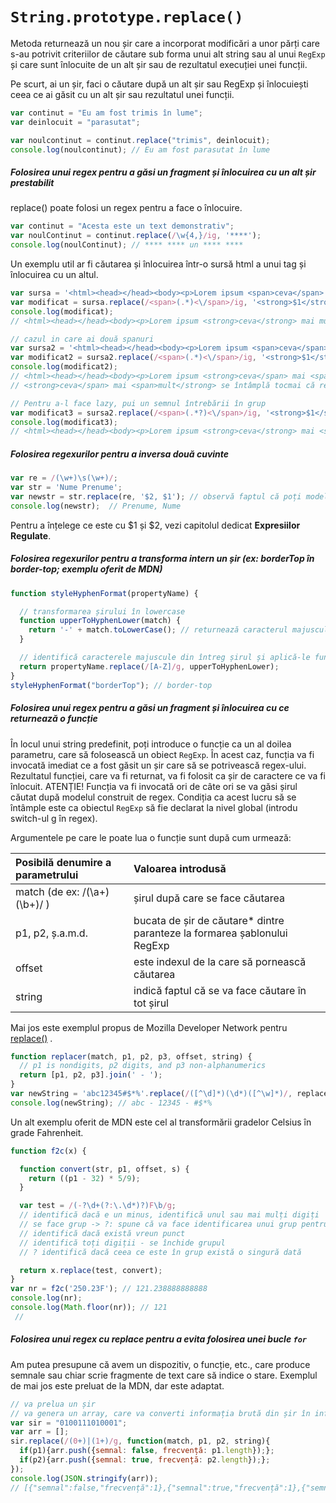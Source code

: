 # `String.prototype.replace()`

Metoda returnează un nou șir care a incorporat modificări a unor părți care s-au potrivit criteriilor de căutare sub forma unui alt string sau al unui `RegExp` și care sunt înlocuite de un alt șir sau de rezultatul execuției unei funcții.

Pe scurt, ai un șir, faci o căutare după un alt șir sau RegExp și înlocuiești ceea ce ai găsit cu un alt șir sau rezultatul unei funcții.

```javascript
var continut = "Eu am fost trimis în lume";
var deinlocuit = "parasutat";

var noulcontinut = continut.replace("trimis", deinlocuit);
console.log(noulcontinut); // Eu am fost parasutat în lume
```
##### Folosirea unui regex pentru a găsi un fragment și înlocuirea cu un alt șir prestabilit

replace() poate folosi un regex pentru a face o înlocuire.

```javascript
var continut = "Acesta este un text demonstrativ";
var noulContinut = continut.replace(/\w{4,}/ig, '****');
console.log(noulContinut); // **** **** un **** ****
```

Un exemplu util ar fi căutarea și înlocuirea într-o sursă html a unui tag și înlocuirea cu un altul.

```javascript
var sursa = '<html><head></head><body><p>Lorem ipsum <span>ceva</span> mai mult</p></body></html>';
var modificat = sursa.replace(/<span>(.*)<\/span>/ig, '<strong>$1</strong>');
console.log(modificat);
// <html><head></head><body><p>Lorem ipsum <strong>ceva</strong> mai mult</p></body></html>

// cazul in care ai două spanuri
var sursa2 = '<html><head></head><body><p>Lorem ipsum <span>ceva</span> mai <span>mult</span></p></body></html>';
var modificat2 = sursa2.replace(/<span>(.*)<\/span>/ig, '<strong>$1</strong>');
console.log(modificat2);
// <html><head></head><body><p>Lorem ipsum <strong>ceva</span> mai <span>mult</strong></p></body></html>
// <strong>ceva</span> mai <span>mult</strong> se întâmplă tocmai că regexul este greedy, adică pornește de la prima identificare și include până după ultima din șir

// Pentru a-l face lazy, pui un semnul întrebării în grup
var modificat3 = sursa2.replace(/<span>(.*?)<\/span>/ig, '<strong>$1</strong>');
console.log(modificat3);
// <html><head></head><body><p>Lorem ipsum <strong>ceva</strong> mai <strong>mult</strong></p></body></html>
```

##### Folosirea regexurilor pentru a inversa două cuvinte

```javascript
var re = /(\w+)\s(\w+)/;
var str = 'Nume Prenume';
var newstr = str.replace(re, '$2, $1'); // observă faptul că poți modela șirul creat (a fost pusă o virgulă)
console.log(newstr);  // Prenume, Nume
```

Pentru a înțelege ce este cu $1 și $2, vezi capitolul dedicat **Expresiilor Regulate**.

##### Folosirea regexurilor pentru a transforma intern un șir (ex: borderTop în border-top; exemplu oferit de MDN)

```javascript
function styleHyphenFormat(propertyName) {

  // transformarea șirului în lowercase
  function upperToHyphenLower(match) {
    return '-' + match.toLowerCase(); // returnează caracterul majuscul identificat cu o liniuță în față
  }

  // identifică caracterele majuscule din întreg șirul și aplică-le funcția de transformare
  return propertyName.replace(/[A-Z]/g, upperToHyphenLower);
}
styleHyphenFormat("borderTop"); // border-top
```

##### Folosirea unui regex pentru a găsi un fragment și înlocuirea cu ce returnează o funcție

În locul unui string predefinit, poți introduce o funcție ca un al doilea parametru, care să folosească un obiect `RegExp`.
În acest caz, funcția va fi invocată imediat ce a fost găsit un șir care să se potrivească regex-ului. Rezultatul funcției, care va fi returnat, va fi folosit ca șir de caractere ce va fi înlocuit. ATENȚIE! Funcția va fi invocată ori de câte ori se va găsi șirul căutat după modelul construit de regex. Condiția ca acest lucru să se întâmple este ca obiectul `RegExp` să fie declarat la nivel global (introdu switch-ul g în regex).

Argumentele pe care le poate lua o funcție sunt după cum urmează:

| Posibilă denumire a parametrului | Valoarea introdusă                     |
|:---------------------------------|:---------------------------------------|
| match (de ex: /(\a+)(\b+)/ )     | șirul după care se face căutarea       |
| p1, p2, ș.a.m.d.                 | bucata de șir de căutare* dintre paranteze la formarea șablonului RegExp|
| offset                           | este indexul de la care să pornească căutarea |
| string                           | indică faptul că se va face căutare în tot șirul |

Mai jos este exemplul propus de Mozilla Developer Network pentru  [replace()](https://developer.mozilla.org/en-US/docs/Web/JavaScript/Reference/Global_Objects/String/replace) .

```javascript
function replacer(match, p1, p2, p3, offset, string) {
  // p1 is nondigits, p2 digits, and p3 non-alphanumerics
  return [p1, p2, p3].join(' - ');
}
var newString = 'abc12345#$*%'.replace(/([^\d]*)(\d*)([^\w]*)/, replacer);
console.log(newString); // abc - 12345 - #$*%
```

Un alt exemplu oferit de MDN este cel al transformării gradelor Celsius în grade Fahrenheit.

```javascript
function f2c(x) {

  function convert(str, p1, offset, s) {
    return ((p1 - 32) * 5/9);
  }

  var test = /(-?\d+(?:\.\d*)?)F\b/g;
  // identifică dacă e un minus, identifică unul sau mai mulți digiți
  // se face grup -> ?: spune că va face identificarea unui grup pentru care nu se va face captură
  // identifică dacă există vreun punct
  // identifică toți digiții - se închide grupul
  // ? identifică dacă ceea ce este în grup există o singură dată

  return x.replace(test, convert);
}
var nr = f2c('250.23F'); // 121.238888888888
console.log(nr);
console.log(Math.floor(nr)); // 121
 //
```

##### Folosirea unui regex cu replace pentru a evita folosirea unei bucle `for`

Am putea presupune că avem un dispozitiv, o funcție, etc., care produce semnale sau chiar scrie fragmente de text care să indice o stare.
Exemplul de mai jos este preluat de la MDN, dar este adaptat.

```javascript
// va prelua un șir
// va genera un array, care va converti informația brută din șir în informație descrisă
var sir = "0100111010001";
var arr = [];
sir.replace(/(0+)|(1+)/g, function(match, p1, p2, string){
  if(p1){arr.push({semnal: false, frecvență: p1.length});};
  if(p2){arr.push({semnal: true, frecvență: p2.length});};
});
console.log(JSON.stringify(arr));
// [{"semnal":false,"frecvență":1},{"semnal":true,"frecvență":1},{"semnal":false,"frecvență":2},{"semnal":true,"frecvență":3},{"semnal":false,"frecvență":1},{"semnal":true,"frecvență":1},{"semnal":false,"frecvență":3},{"semnal":true,"frecvență":1}]
```
